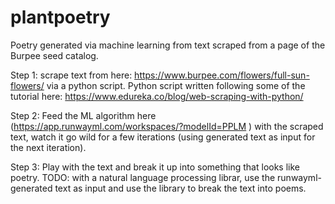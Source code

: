# plantpoetry

Poetry generated via machine learning from text scraped from a page of the Burpee seed catalog. 

Step 1: scrape text from here: https://www.burpee.com/flowers/full-sun-flowers/ via a python script.
Python script written following some of the tutorial here: https://www.edureka.co/blog/web-scraping-with-python/ 

Step 2: Feed the ML algorithm here (https://app.runwayml.com/workspaces/?modelId=PPLM ) with the scraped text, watch it go wild for a few iterations (using generated text as input for the next iteration). 

Step 3: Play with the text and break it up into something that looks like poetry. 
TODO: with a natural language processing librar, use the runwayml-generated text as input and use the library to break the text into poems. 
